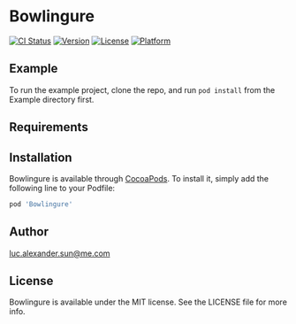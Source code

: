 # Bowlingure

[![CI Status](https://img.shields.io/travis/luc.alexander.sun@me.com/Bowlingure.svg?style=flat)](https://travis-ci.com/xiangyu-sun/Gnilwob.svg?branch=master)
[![Version](https://img.shields.io/cocoapods/v/Bowlingure.svg?style=flat)](https://cocoapods.org/pods/Bowlingure)
[![License](https://img.shields.io/cocoapods/l/Bowlingure.svg?style=flat)](https://cocoapods.org/pods/Bowlingure)
[![Platform](https://img.shields.io/cocoapods/p/Bowlingure.svg?style=flat)](https://cocoapods.org/pods/Bowlingure)

## Example

To run the example project, clone the repo, and run `pod install` from the Example directory first.

## Requirements

## Installation

Bowlingure is available through [CocoaPods](https://cocoapods.org). To install
it, simply add the following line to your Podfile:

```ruby
pod 'Bowlingure'
```

## Author

luc.alexander.sun@me.com

## License

Bowlingure is available under the MIT license. See the LICENSE file for more info.
